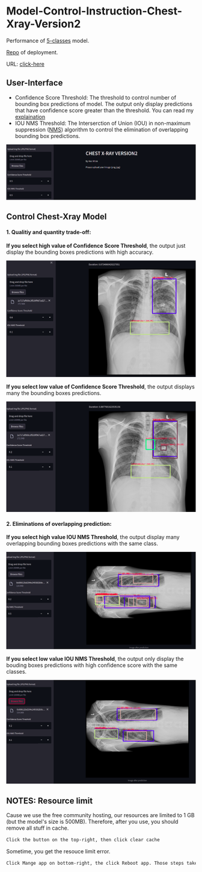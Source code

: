 # Model-Control-Instruction-Chest-Xray-Version2

Performance of [5-classes](https://github.com/DatacollectorVN/Chest-Xray-Version2/tree/master/experiments-records) model.

[Repo](https://github.com/DatacollectorVN/Chest-Xray-Version2-Deployment) of deployment.

URL: [click-here](https://share.streamlit.io/datacollectorvn/chest-xray-version2-deployment/streamlit_inference.py)

## User-Interface
+ Confidence Score Threshold: The threshold to control number of bounding box predictions of model. The output only display predictions that have confidence score greater than the threshold. You can read my [explaination](https://docs.google.com/presentation/d/15F1puhvjmvTkM-ZSMjRK8IQp54zNqY7Z6h6OYKXTNgY/edit?usp=sharing)
+ IOU NMS Threshold: The Interserction of Union (IOU) in non-maximum suppression ([NMS](https://arxiv.org/pdf/1705.02950.pdf)) algorithm to control the elimination of overlapping bounding box predictions.

![plot](src-imgs/user_interface.png)


## Control Chest-Xray Model 
#### 1. Qualitiy and quantity trade-off:

**If you select high value of Confidence Score Threshold**, the output just display the bounding boxes predictions with high accuracy. 

![plot](src-imgs/high_score_thr.png)

**If you select low value of Confidence Score Threshold**, the output displays many the bounding boxes predictions.

![plot](src-imgs/low_score_thr.png)

#### 2. Eliminations of overlapping prediction:
**If you select high value IOU NMS Threshold**, the output display many overlapping bounding boxes predictions with the same class.

![plot](src-imgs/high_iou_thr.png)

**If you select low value IOU NMS Threshold**, the output only display the bouding boxes predictions with high confidence score with the same classes.

![plot](src-imgs/low_iou_thr.png)

## NOTES: Resource limit

Cause we use the free community hosting, our resources are limited to 1 GB (but the model's size is 500MB). Therefore, after you use, you should remove all stuff in cache.

```bash
Click the button on the top-right, then click clear cache
```

Sometime, you get the resouce limit error.

```bash
Click Mange app on bottom-right, the click Reboot app. Those steps take a few minutes.
```